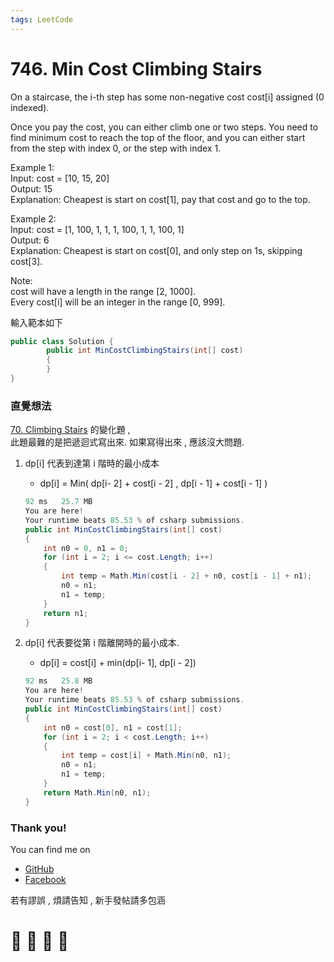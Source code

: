 ```yaml
---
tags: LeetCode
---
```


# 746. Min Cost Climbing Stairs
On a staircase, the i-th step has some non-negative cost cost[i] assigned (0 indexed).

Once you pay the cost, you can either climb one or two steps. You need to find minimum cost to reach the top of the floor, and you can either start from the step with index 0, or the step with index 1.

Example 1:    
Input: cost = [10, 15, 20]    
Output: 15    
Explanation: Cheapest is start on cost[1], pay that cost and go to the top.    

Example 2:    
Input: cost = [1, 100, 1, 1, 1, 100, 1, 1, 100, 1]    
Output: 6    
Explanation: Cheapest is start on cost[0], and only step on 1s, skipping cost[3].

Note:    
cost will have a length in the range [2, 1000].    
Every cost[i] will be an integer in the range [0, 999].    


輸入範本如下
```C#
public class Solution {
        public int MinCostClimbingStairs(int[] cost)
        {
        }
}
```

### 直覺想法
[70. Climbing Stairs](https://hackmd.io/OqEJiweDQOOIzuTlEMrKYg?view) 的變化題 ,     
此題最難的是把遞迴式寫出來. 如果寫得出來 , 應該沒大問題.

1. dp[i] 代表到達第 i 階時的最小成本
    - dp[i] = Min( dp[i- 2] + cost[i - 2] , dp[i - 1] + cost[i - 1] )
    ```C#
    92 ms	25.7 MB
    You are here!
    Your runtime beats 85.53 % of csharp submissions.
    public int MinCostClimbingStairs(int[] cost)
    {
        int n0 = 0, n1 = 0;
        for (int i = 2; i <= cost.Length; i++)
        {
            int temp = Math.Min(cost[i - 2] + n0, cost[i - 1] + n1);
            n0 = n1;
            n1 = temp;
        }
        return n1;
    }
    ```

2. dp[i] 代表要從第 i 階離開時的最小成本.
    - dp[i] = cost[i] + min(dp[i- 1], dp[i - 2])
    ```C#
    92 ms	25.8 MB
    You are here!
    Your runtime beats 85.53 % of csharp submissions.
    public int MinCostClimbingStairs(int[] cost)
    {
        int n0 = cost[0], n1 = cost[1];
        for (int i = 2; i < cost.Length; i++)
        {
            int temp = cost[i] + Math.Min(n0, n1);
            n0 = n1;
            n1 = temp;
        }
        return Math.Min(n0, n1);
    }
    ```

### Thank you! 

You can find me on

- [GitHub](https://github.com/s0920832252)
- [Facebook](https://www.facebook.com/fourtune.chen)

若有謬誤 , 煩請告知 , 新手發帖請多包涵

# :100: :muscle: :tada: :sheep: 
